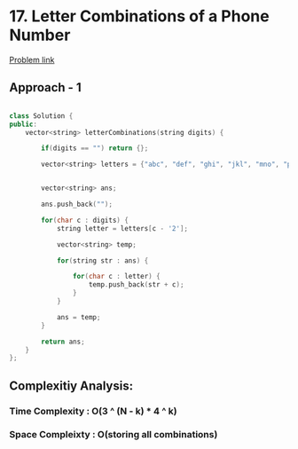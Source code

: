 # 17. Letter Combinations of a Phone Number

[Problem link](https://leetcode.com/problems/letter-combinations-of-a-phone-number/)

## Approach - 1

```c++

class Solution {
public:
    vector<string> letterCombinations(string digits) {

        if(digits == "") return {};

        vector<string> letters = {"abc", "def", "ghi", "jkl", "mno", "pqrs", "tuv", "wxyz"};


        vector<string> ans;

        ans.push_back("");

        for(char c : digits) {
            string letter = letters[c - '2'];

            vector<string> temp;

            for(string str : ans) {

                for(char c : letter) {
                    temp.push_back(str + c);
                }
            }

            ans = temp;
        }

        return ans;
    }
};

```

## Complexitiy Analysis:

### Time Complexity : O(3 ^ (N - k) \* 4 ^ k)

### Space Compleixty : O(storing all combinations)

